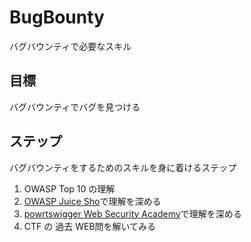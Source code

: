 # BugBounty
バグバウンティで必要なスキル

## 目標
バグバウンティでバグを見つける

## ステップ
バグバウンティをするためのスキルを身に着けるステップ
1. OWASP Top 10 の理解
2. [OWASP Juice Sho](https://owasp.org/www-project-juice-shop/)で理解を深める
3. [powrtswigger Web Security Academy](https://portswigger.net/web-security)で理解を深める
4. CTF の 過去 WEB問を解いてみる

